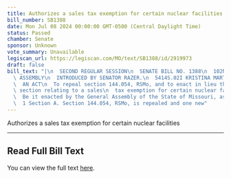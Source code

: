 ```yaml
---
title: Authorizes a sales tax exemption for certain nuclear facilities
bill_number: SB1388
date: Mon Jul 08 2024 00:00:00 GMT-0500 (Central Daylight Time)
status: Passed
chamber: Senate
sponsor: Unknown
vote_summary: Unavailable
legiscan_url: https://legiscan.com/MO/text/SB1388/id/2919973
draft: false
bill_text: "|\n  SECOND REGULAR SESSION\n  SENATE BILL NO. 1388\n  102ND GENERA L\
  \ ASSEMBLY\n  INTRODUCED BY SENATOR RAZER.\n  5414S.02I KRISTINA MARTIN, Secretary\n\
  \  AN ACT\n  To repeal section 144.054, RSMo, and to enact in lieu thereof one new\
  \ section relating to a sales\n  tax exemption for certain nuclear facilities.\n\
  \  Be it enacted by the General Assembly of the State of Missouri, as follows:\n\
  \  1 Section A. Section 144.054, RSMo, is repealed and one new"
---
```

Authorizes a sales tax exemption for certain nuclear facilities

---

## Read Full Bill Text

You can view the full text [here](https://legiscan.com/MO/text/SB1388/id/2919973).
